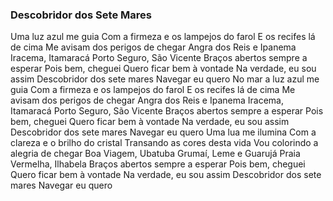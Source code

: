 ### Descobridor dos Sete Mares

Uma luz azul me guia
Com a firmeza e os lampejos do farol
E os recifes lá de cima
Me avisam dos perigos de chegar
Angra dos Reis e Ipanema
Iracema, Itamaracá
Porto Seguro, São Vicente
Braços abertos sempre a esperar
Pois bem, cheguei
Quero ficar bem à vontade
Na verdade, eu sou assim
Descobridor dos sete mares
Navegar eu quero
No mar a luz azul me guia
Com a firmeza e os lampejos do farol
E os recifes lá de cima
Me avisam dos perigos de chegar
Angra dos Reis e Ipanema
Iracema, Itamaracá
Porto Seguro, São Vicente
Braços abertos sempre a esperar
Pois bem, cheguei
Quero ficar bem à vontade
Na verdade, eu sou assim
Descobridor dos sete mares
Navegar eu quero
Uma lua me ilumina
Com a clareza e o brilho do cristal
Transando as cores desta vida
Vou colorindo a alegria de chegar
Boa Viagem, Ubatuba
Grumaí, Leme e Guarujá
Praia Vermelha, Ilhabela
Braços abertos sempre a esperar
Pois bem, cheguei
Quero ficar bem à vontade
Na verdade, eu sou assim
Descobridor dos sete mares
Navegar eu quero
